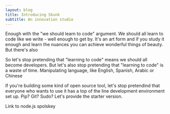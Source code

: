 ```yaml
---
layout: blog
title: Introducing Skunk
subtitle: An innovation studio
---
```


Enough with the "we should learn to code" argument. We should all learn to code like we write - well enough to get by. It's an art form and if you study it enough and learn the nuances you can achieve wonderful things of beauty. But there's also 

So let's stop pretending that "learning to code" means we should all become developers. But let's also stop pretending that "learning to code" is a waste of time. Manipulating language, like English, Spanish, Arabic or Chinese 

If you're building some kind of open source tool, let's stop pretendind that everyone who wants to use it has a top of the line development environment set up. Pip? Git? Sudo? Let's provide the starter version.

Link to node.js spolskey

